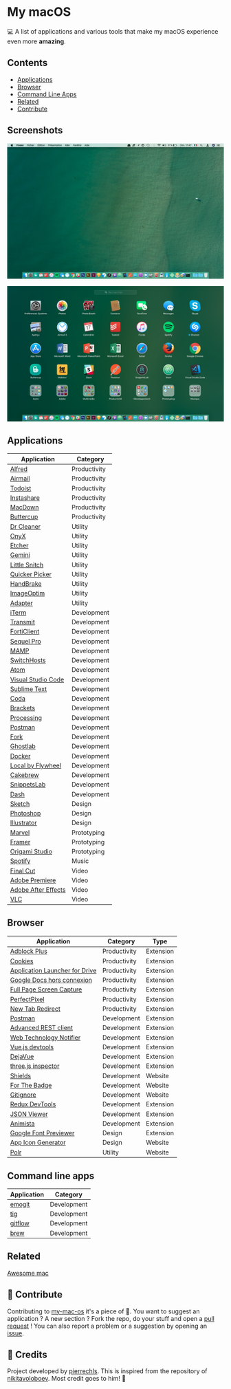 # My macOS

<!--
![preview](https://raw.githubusercontent.com/pierrechls/my-mac-os/master/assets/preview.png)-->

💻 A list of applications and various tools that make my macOS experience even more **amazing**.

## Contents

- [Applications](#applications)
- [Browser](#browser)
- [Command Line Apps](#command-line-apps)
- [Related](#related)
- [Contribute](#raised_hands-contribute)

## Screenshots

![desktop-screenshot](https://raw.githubusercontent.com/pierrechls/my-mac-os/master/assets/desktop-screenshot.png)

![launchpad-screenshot](https://raw.githubusercontent.com/pierrechls/my-mac-os/master/assets/launchpad-screenshot.png)

## Applications

| Application | Category |
| ------ | ----------- |
| [Alfred](https://www.alfredapp.com/) | Productivity |
| [Airmail](http://airmailapp.com/) | Productivity |
| [Todoist](https://todoist.com/) | Productivity |
| [Instashare](http://instashareapp.com/) | Productivity |
| [MacDown](https://macdown.uranusjr.com/) | Productivity |
| [Buttercup](https://buttercup.pw/) | Productivity |
| [Dr Cleaner](https://www.drcleaner.com/dr-cleaner/) | Utility |
| [OnyX](https://www.titanium-software.fr/fr/onyx.html) | Utility |
| [Etcher](https://etcher.io/) | Utility |
| [Gemini](http://macpaw.com/gemini) | Utility |
| [Little Snitch](https://www.obdev.at/products/littlesnitch/index.html) | Utility |
| [Quicker Picker](https://itunes.apple.com/fr/app/quicker-picker/id1029214192?mt=12) | Utility |
| [HandBrake](https://handbrake.fr/) | Utility |
| [ImageOptim](https://imageoptim.com/mac) | Utility |
| [Adapter](https://macroplant.com/adapter) | Utility |
| [iTerm](https://www.iterm2.com/) | Development |
| [Transmit](https://www.panic.com/transmit/) | Development |
| [FortiClient](https://www.forticlient.com/) | Development |
| [Sequel Pro](http://www.sequelpro.com/) | Development |
| [MAMP](https://www.mamp.info/en/mamp-pro/) | Development |
| [SwitchHosts](https://github.com/oldj/SwitchHosts) | Development |
| [Atom](https://atom.io/) | Development |
| [Visual Studio Code](https://code.visualstudio.com/) | Development |
| [Sublime Text](https://www.sublimetext.com/) | Development |
| [Coda](https://panic.com/coda/) | Development |
| [Brackets](http://brackets.io/) | Development |
| [Processing](https://processing.org/) | Development |
| [Postman](https://www.getpostman.com/) | Development |
| [Fork](https://git-fork.com/) | Development |
| [Ghostlab](https://www.vanamco.com/ghostlab/) | Development |
| [Docker](https://docs.docker.com/docker-for-mac/) | Development |
| [Local by Flywheel](https://local.getflywheel.com/) | Development |
| [Cakebrew](https://www.cakebrew.com/) | Development |
| [SnippetsLab](https://www.renfei.org/snippets-lab/) | Development |
| [Dash](https://kapeli.com/dash) | Development |
| [Sketch](https://www.sketchapp.com/) | Design |
| [Photoshop](https://www.adobe.com/fr/products/photoshop.html) | Design |
| [Illustrator](https://www.adobe.com/fr/products/illustrator.html) | Design |
| [Marvel](https://marvelapp.com/) | Prototyping |
| [Framer](https://framer.com/) | Prototyping |
| [Origami Studio](https://origami.design/) | Prototyping |
| [Spotify](https://www.spotify.com/us/) | Music |
| [Final Cut](https://www.apple.com/fr/final-cut-pro/) | Video |
| [Adobe Premiere](https://www.adobe.com/fr/products/premiere.html) | Video |
| [Adobe After Effects](https://www.adobe.com/fr/products/aftereffects.html) | Video |
| [VLC](https://www.videolan.org/vlc/index.fr.html) | Video |

## Browser

| Application | Category | Type
| ------ | ----------- | ----------- |
| [Adblock Plus](https://chrome.google.com/webstore/detail/adblock-plus/cfhdojbkjhnklbpkdaibdccddilifddb) | Productivity | Extension
| [Cookies](https://chrome.google.com/webstore/detail/cookies/iphcomljdfghbkdcfndaijbokpgddeno) | Productivity | Extension
| [Application Launcher for Drive](https://chrome.google.com/webstore/detail/application-launcher-for/lmjegmlicamnimmfhcmpkclmigmmcbeh) | Productivity | Extension
| [Google Docs hors connexion](https://chrome.google.com/webstore/detail/google-docs-offline/ghbmnnjooekpmoecnnnilnnbdlolhkhi) | Productivity | Extension
| [Full Page Screen Capture](https://chrome.google.com/webstore/detail/full-page-screen-capture/fdpohaocaechififmbbbbbknoalclacl) | Productivity | Extension
| [PerfectPixel](https://chrome.google.com/webstore/detail/perfectpixel-by-welldonec/dkaagdgjmgdmbnecmcefdhjekcoceebi) | Productivity | Extension
| [New Tab Redirect](https://chrome.google.com/webstore/detail/new-tab-redirect/icpgjfneehieebagbmdbhnlpiopdcmna) | Productivity | Extension
| [Postman](https://chrome.google.com/webstore/detail/postman/fhbjgbiflinjbdggehcddcbncdddomopl) | Development | Extension
| [Advanced REST client](https://chrome.google.com/webstore/detail/advanced-rest-client/hgmloofddffdnphfgcellkdfbfbjeloo) | Development | Extension
| [Web Technology Notifier](https://chrome.google.com/webstore/detail/web-technology-notifier/fnpgnmindcbkjbpblcklealdhnogmlko) | Development | Extension
| [Vue.js devtools](https://chrome.google.com/webstore/detail/vuejs-devtools/nhdogjmejiglipccpnnnanhbledajbpd) | Development | Extension
| [DejaVue](https://chrome.google.com/webstore/detail/dejavue/jpigngmphmclcmikmcbcfplgnhlnefbp) | Development | Extension
| [three.js inspector](https://chrome.google.com/webstore/detail/threejs-inspector/dnhjfclbfhcbcdfpjaeacomhbdfjbebi) | Development | Extension
| [Shields](https://shields.io/) | Development | Website
| [For The Badge](https://forthebadge.com/) | Development | Website
| [Gitignore](https://www.gitignore.io/) | Development | Website
| [Redux DevTools](https://chrome.google.com/webstore/detail/redux-devtools/lmhkpmbekcpmknklioeibfkpmmfibljd) | Development | Extension
| [JSON Viewer](https://chrome.google.com/webstore/detail/json-viewer/gbmdgpbipfallnflgajpaliibnhdgobh) | Development | Extension
| [Animista](http://animista.net/) | Development | Extension
| [Google Font Previewer](https://chrome.google.com/webstore/detail/google-font-previewer-for/engndlnldodigdjamndkplafgmkkencc) | Design | Extension
| [App Icon Generator](https://appicon.co/) | Design | Website
| [Polr](https://p.dsi.sc/) | Utility | Website

## Command line apps

| Application | Category |
| ------ | ----------- |
| [emogit](https://github.com/pierrechls/emogit-cli) | Development |
| [tig](https://github.com/jonas/tig) | Development |
| [gitflow](https://github.com/nvie/gitflow) | Development |
| [brew](https://brew.sh/) | Development |

## Related

[Awesome mac](https://github.com/jaywcjlove/awesome-mac)

## :raised_hands: Contribute

Contributing to [my-mac-os](https://github.com/pierrechls/my-mac-os) it's a piece of :cake:. You want to suggest an application ? A new section ? Fork the repo, do your stuff and open a [pull request](https://github.com/pierrechls/my-mac-os/compare) ! You can also report a problem or a suggestion by opening an [issue](https://github.com/pierrechls/my-mac-os/new).

## :tada: Credits

Project developed by [pierrechls](https://github.com/pierrechls). This is inspired from the repository of [nikitavoloboev](https://github.com/nikitavoloboev/my-mac-os). Most credit goes to him! 👏

